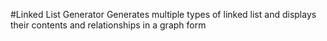 #Linked List Generator
Generates multiple types of linked list and displays their contents and relationships in a graph form 
